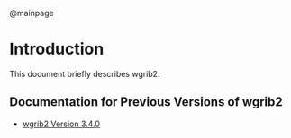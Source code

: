 @mainpage

# Introduction

This document briefly describes wgrib2.

## Documentation for Previous Versions of wgrib2

* [wgrib2 Version 3.4.0](ver-3.4.0/index.html)


